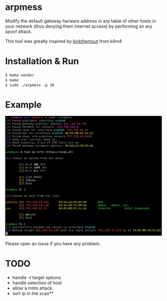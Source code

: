 # arpmess
Modify the default gateway harware address in arp table of other hosts in your network (thus denying them internet access) by performing an arp spoof attack.  

This tool was greatly inspired by [kickthemout](https://github.com/k4m4/kickthemout) from k4m4

# Installation & Run
```
$ make vendor
$ make
$ sudo ./arpmess -p 30
```

# Example
![example usage](/img/example.png)

Please open an issue if you have any problem.  

# TODO
- handle -t target options
- handle selection of host
- allow a mitm attack
- sort ip in the scan**
